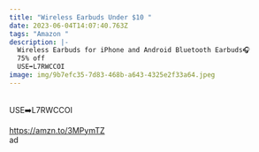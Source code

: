 ```yaml
---
title: "Wireless Earbuds Under $10 "
date: 2023-06-04T14:07:40.763Z
tags: "Amazon "
description: |-
  Wireless Earbuds for iPhone and Android Bluetooth Earbuds🎧 
  75% off 
  USE➡️L7RWCCOI
image: img/9b7efc35-7d83-468b-a643-4325e2f33a64.jpeg
---
```

\
USE➡️L7RWCCOI

https://amzn.to/3MPymTZ \
ad